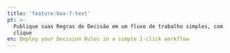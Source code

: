 ```yaml
---
title: 'feature:box-7-text'
pt: >-
  Publique suas Regras de Decisão em um fluxo de trabalho simples, com apenas 1
  clique
en: Deploy your Decision Rules in a simple 1-click workflow
---
```



